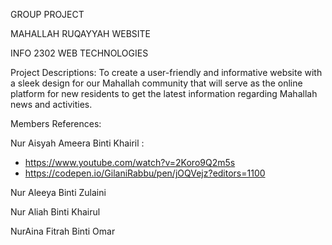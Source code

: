GROUP PROJECT

MAHALLAH RUQAYYAH WEBSITE

INFO 2302 WEB TECHNOLOGIES

Project Descriptions:
To create a user-friendly and informative website with a sleek design for our Mahallah community that will serve as
the online platform for new residents to get the latest information regarding Mahallah news and activities.

Members References: 

Nur Aisyah Ameera Binti Khairil :

- https://www.youtube.com/watch?v=2Koro9Q2m5s
- https://codepen.io/GilaniRabbu/pen/jOQVejz?editors=1100

Nur Aleeya Binti Zulaini 

Nur Aliah Binti Khairul

NurAina Fitrah Binti Omar


